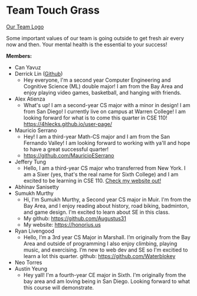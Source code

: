 # Team Touch Grass
[Our Team Logo](./branding/[GS]ChromeIcon.png)

Some important values of our team is going outside to get fresh air every now and then. Your mental health is the essential to your success!


**Members:**
- Can Yavuz
- Derrick Lin ([Github](https://github.com/derryl0925))
  - Hey everyone, I'm a second year Computer Engineering and Cognitive Science (ML) double major! I am from the Bay Area and enjoy playing video games, basketball, and hanging with friends.
- Alex Atienza
  - What's up! I am a second-year CS major with a minor in design! I am from San Diego! I currently live on campus at Warren College! I am looking forward for what is to come this quarter in CSE 110! https://4hlecks.github.io/user-page/
- Mauricio Serrano
  - Hey! I am a third-year Math-CS major and I am from the San Fernando Valley! I am looking forward to working with ya'll and hope to have a great successful quarter!
  - https://github.com/MauricioESerrano
- Jeffery Tung
  - Hello, I am a third-year CS major who transferred from New York. I am a Sixer (yes, that's the real name for Sixth College) and I am excited to be learning in CSE 110. [Check my website out!](https://jtung0705.github.io/CSE110/)
- Abhinav Sanisetty
- Sumukh Murthy
  - Hi, I'm Sumukh Murthy, a Second year CS major in Muir. I'm from the Bay Area, and I enjoy reading about history, road biking, badminton, and game design. I'm excited to learn about SE in this class.
  - My github: https://github.com/Augustus31
  - My website: https://honorius.us
- Ryan Livengood
  - Hello, I’m a 3rd year CS Major in Marshall. I’m originally from the Bay Area and outside of programming I also enjoy climbing, playing music, and exercising. I’m new to web dev and SE so I'm excitied to learn a lot this quarter. github: https://github.com/Waterblokey
- Neo Torres
- Austin Yeung
  - Hey yall! I'm a fourth-year CE major in Sixth. I'm originally from the bay area and am loving being in San Diego. Looking forward to what this course will demonstrate.
